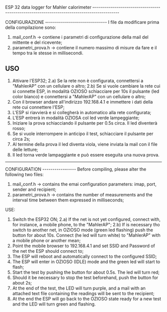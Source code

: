 ESP 32 data logger for Mahler calorimeter
‐------------------------------------------------------------------------------------------

CONFIGURAZIONE
‐------------------------------
I file da modificare prima della compilazione sono:
1) mail_conf.h -> contiene i parametri di configurazione della mail del mittente e del ricevente;
2) parametri_prova.h    -> contiene il numero massimo di misure da fare e il tempo tra le stesse in millisecondi.

USO
----
1) Attivare l'ESP32;
2.a) Se la rete non è configurata, connettersi a "MahlerAP" con un cellulare o altro;
2.b) Se si vuole cambiare la rete cui si connette ESP, in modalità OZIOSO schiacciare per 10s il pulsante
(led color bianco) e connettersi a "MahlerAP" con un cellulare o altro;
3) Con il browser andare all'indirizzo 192.168.4.1 e immettere i dati della rete cui connettere l'ESP;
4) L'ESP si riavvierà e si collegherà in automatico alla rete configurata;
5) L'ESP entrerà in modalità OZIOSA col led verde lampeggiante;
6) Iniziare la prova schiacciando il pulsante per 0.5s circa. Il led diventerà rosso;
7) Se si vuole interrompere in anticipo il test, schiacciare il pulsante per circa 2s;
8) Al termine della prova il led diventa viola, viene inviata la mail con il file delle letture;
9) Il led torna verde lampaggiante e può essere eseguita una nuova prova.
********************************************************************************************************

CONFIGURATION
-----------‐-----
Before compiling, please alter the following two files:
1) mail_conf.h -> contains the emai configuration parameters: imap, port, sender and recipient;
2) parametri_prova.h -> contains the number of measurements and the interval time between them expressed in milliseconds;

USE:
1) Switch the ESP32 ON;
2.a) If the net is not yet configured, connect with, for instance, a mobile phone, to the "MahlerAP";
2.b) If is necessary tho switch to another net, in OZIOSO mode (green led flashing) push the button for about 10s. Connect (he led will turn white)
to "MahlerAP" with a mobile phone or another mean;
3) Point the mobile browser to 192.168.4.1 and set SSID and Password of the net the ESP should connect to;
4) The ESP will reboot and automatically connect to the configured SSID;
5) The ESP will enter in OZIOSO (IDLE) mode and the green led will start to flash;
6) Start the test by pushing the button for about 0.5s. The led will turn red;
7) Should it be necessary to stop the test beforehand, push the button for about 2s;
8) At the end of the test, the LED will turn purple, and a mail with an attached text file containing the readings will be sent to the recipient;
9) At the end the ESP will go back to the OZIOSO state ready for a new test and the LED will turn green and flashing.
